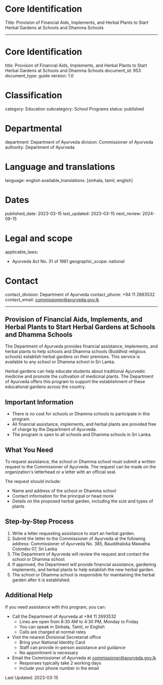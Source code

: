 # Core Identification
Title: Provision of Financial Aids, Implements, and Herbal Plants to Start Herbal Gardens at Schools and Dhamma Schools

---
# Core Identification
title: Provision of Financial Aids, Implements, and Herbal Plants to Start Herbal Gardens at Schools and Dhamma Schools
document_id: 953
document_type: guide
version: 1.0

# Classification
category: Education
subcategory: School Programs
status: published

# Departmental
department: Department of Ayurveda
division: Commissioner of Ayurveda
authority: Department of Ayurveda

# Language and translations
language: english
available_translations: [sinhala, tamil, english]

# Dates
published_date: 2023-03-15
last_updated: 2023-03-15
next_review: 2024-09-15

# Legal and scope
applicable_laws:
  - Ayurveda Act No. 31 of 1961
geographic_scope: national

# Contact
contact_division: Department of Ayurveda
contact_phone: +94 11 2693532
contact_email: commissioner@ayurveda.gov.lk

---

## Provision of Financial Aids, Implements, and Herbal Plants to Start Herbal Gardens at Schools and Dhamma Schools

The Department of Ayurveda provides financial assistance, implements, and herbal plants to help schools and Dhamma schools (Buddhist religious schools) establish herbal gardens on their premises. This service is available to any school or Dhamma school in Sri Lanka.

Herbal gardens can help educate students about traditional Ayurvedic medicine and promote the cultivation of medicinal plants. The Department of Ayurveda offers this program to support the establishment of these educational gardens across the country.

## Important Information

- There is no cost for schools or Dhamma schools to participate in this program.
- All financial assistance, implements, and herbal plants are provided free of charge by the Department of Ayurveda.
- The program is open to all schools and Dhamma schools in Sri Lanka.

## What You Need

To request assistance, the school or Dhamma school must submit a written request to the Commissioner of Ayurveda. The request can be made on the organization's letterhead or a letter with an official seal.

The request should include:
- Name and address of the school or Dhamma school
- Contact information for the principal or head monk
- Details on the proposed herbal garden, including the size and types of plants

## Step-by-Step Process

1. Write a letter requesting assistance to start an herbal garden.
2. Submit the letter to the Commissioner of Ayurveda at the following address:
   Commissioner of Ayurveda
   No. 385, Bauddhaloka Mawatha
   Colombo 07, Sri Lanka
3. The Department of Ayurveda will review the request and contact the school or Dhamma school.
4. If approved, the Department will provide financial assistance, gardening implements, and herbal plants to help establish the new herbal garden.
5. The school or Dhamma school is responsible for maintaining the herbal garden after it is established.

## Additional Help

If you need assistance with this program, you can:

- Call the Department of Ayurveda at +94 11 2693532
  - Lines are open from 8:30 AM to 4:30 PM, Monday to Friday
  - You can speak in Sinhala, Tamil, or English
  - Calls are charged at normal rates
- Visit the nearest Divisional Secretariat office
  - Bring your National Identity Card
  - Staff can provide in-person assistance and guidance
  - No appointment is necessary
- Email the Commissioner of Ayurveda at commissioner@ayurveda.gov.lk
  - Responses typically take 2 working days
  - Include your phone number in the email

Last Updated: 2023-03-15